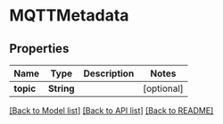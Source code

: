 # MQTTMetadata

## Properties
Name | Type | Description | Notes
------------ | ------------- | ------------- | -------------
**topic** | **String** |  | [optional] 

[[Back to Model list]](../README.md#documentation-for-models) [[Back to API list]](../README.md#documentation-for-api-endpoints) [[Back to README]](../README.md)


